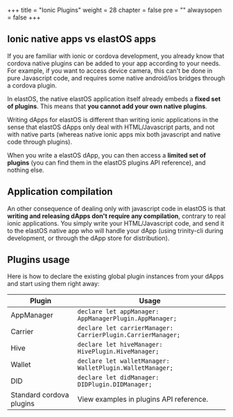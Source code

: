 +++
title = "Ionic Plugins"
weight = 28
chapter = false
pre = ""
alwaysopen = false
+++

## Ionic native apps vs elastOS apps

If you are familiar with ionic or cordova development, you already know that cordova native plugins can be added to your app according to your needs. For example, if you want to access device camera, this can't be done in pure Javascript code, and requires some native android/ios bridges through a cordova plugin.

In elastOS, the native elastOS application itself already embeds a **fixed set of plugins**. This means that **you cannot add your own native plugins**. 

Writing dApps for elastOS is different than writing ionic applications in the sense that elastOS dApps only deal with HTML/Javascript parts, and not with native parts (whereas native ionic apps mix both javascript and native code through plugins).

When you write a elastOS dApp, you can then access a **limited set of plugins** (you can find them in the elastOS plugins API reference), and nothing else.

## Application compilation

An other consequence of dealing only with javascript code in elastOS is that **writing and releasing dApps don't require any compilation**, contrary to real ionic applications. You simply write your HTML/Javascript code, and send it to the elastOS native app who will handle your dApp (using trinity-cli during development, or through the dApp store for distribution).

## Plugins usage

Here is how to declare the existing global plugin instances from your dApps and start using them right away:

| Plugin | Usage |
| ------ | ----- |
| AppManager | ```declare let appManager: AppManagerPlugin.AppManager;``` |
| Carrier | ```declare let carrierManager: CarrierPlugin.CarrierManager;``` |
| Hive | ```declare let hiveManager: HivePlugin.HiveManager;``` |
| Wallet | ```declare let walletManager: WalletPlugin.WalletManager;``` |
| DID | ```declare let didManager: DIDPlugin.DIDManager;``` |
| Standard cordova plugins | View examples in plugins API reference. |
